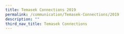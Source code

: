 ```yaml
---
title: Temasek Connections 2019
permalink: /communication/Temasek-Connections/2019
description: ""
third_nav_title: Temasek Connections
---
```

